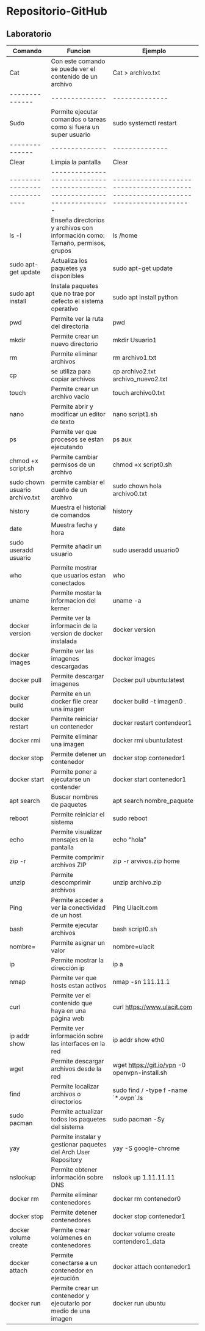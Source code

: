 # Repositorio-GitHub
## Laboratorio
| Comando | Funcion | Ejemplo |
|--------------|--------------|--------------|
| Cat      | Con este comando se puede ver el contenido de un archivo    | Cat > archivo.txt     |
|--------------|--------------|--------------|
| Sudo      | Permite ejecutar comandos o tareas como si fuera un super usuario   | sudo systemctl restart    |
|--------------|--------------|--------------|
| Clear      | Limpia la pantalla  | Clear   |
|----------------------------|-----------------------------------------------------------------------|-------------------------------------------------------------------------------|
| ls -l    | Enseña directorios y archivos con información como: Tamaño, permisos, grupos  | ls /home   |
| sudo apt-get update      | Actualiza los paquetes ya disponibles  | sudo apt-get update   |
| sudo apt install     | Instala paquetes que no trae por defecto el sistema operativo | sudo apt install python   |
| pwd     | Permite ver la ruta del directoria | pwd   |
| mkdir     | Permite crear un nuevo directorio | mkdir Usuario1   |
|rm     | Permite eliminar archivos | rm archivo1.txt  |
|cp     | se utiliza para copiar archivos | cp archivo2.txt archivo_nuevo2.txt  |
|touch    | Permite crear un archivo vacio | touch archivo0.txt  |
|nano    |Permite abrir y modificar un editor de texto | nano script1.sh  |
|ps    |Permite ver que procesos se estan ejecutando | ps aux  |
|chmod +x script.sh    |Permite cambiar permisos de un archivo | chmod +x script0.sh |
|sudo chown usuario archivo.txt    |permite cambiar el dueño de un archivo | sudo chown hola archivo0.txt |
|history    |Muestra el historial de comandos | history  |
|date  |Muestra fecha y hora | date  |
|sudo useradd usuario  |Permite añadir un usuario | sudo useradd usuario0  |
|who |Permite mostrar que usuarios estan conectados | who  |
|uname  |Permite mostar la informacion del kerner | uname -a  |
|docker version |Permite ver la informacin de la version de docker instalada | docker version |
|docker images  |Permite ver las imagenes descargadas | docker images  |
|docker pull  |Permite descargar imagenes | Docker pull ubuntu:latest  |
|docker build  |Permite en un docker file crear una imagen | docker build -t imagen0 .  |
|docker restart  |Permite reiniciar un contenedor | docker restart contendeor1  |
|docker rmi  |Permite eliminar una imagen | docker rmi ubuntu:latest |
|docker stop  |Permite detener un contenedor | docker stop contenedor1 |
|docker start   |Permite poner a ejecutarse un contender| docker start contenedor1 |
|apt search   |Buscar nombres de paquetes| apt search nombre_paquete |
|reboot  |Permite reiniciar el sistema| sudo reboot|
|echo  |Permite visualizar mensajes en la pantalla | echo “hola”|
|zip -r |Permite comprimir archivos ZIP | zip -r arvivos.zip home|
|unzip |Permite descomprimir archivos | unzip archivo.zip|
|Ping |Permite acceder a ver la conectividad de un host | Ping Ulacit.com|
|bash |Permite ejecutar archivos | bash script0.sh|
|nombre= |Permite asignar un valor | nombre=ulacit|
|ip  |Permite mostrar la dirección ip | ip a|
|nmap  |Permite ver que hosts estan activos | nmap -sn 111.11.1|
|curl  |Permite ver el contenido que haya en una página web |curl https://www.ulacit.com|
|ip addr show  |Permite ver información sobre las interfaces en la red |ip addr show eth0|
|wget  |Permite descargar archivos desde la red |wget https://git.io/vpn -0 openvpn-install.sh|
|find  |Permite localizar archivos o directorios |sudo find / -type f -name´*.ovpn´.ls|
|sudo pacman  |Permite actualizar todos los paquetes del sistema |sudo pacman -Sy|
|yay  |Permite instalar y gestionar paquetes del Arch User Repository |yay -S google-chrome|
|nslookup |Permite obtener información sobre DNS |nslook up 1.11.11.11|
|docker rm |Permite eliminar contenedores |docker rm contenedor0|
|docker stop |Permite detener contenedores |docker stop contenedor1|
|docker volume create |Permite crear volúmenes en contenedores |docker volume create contendero1_data|
|docker attach |Permite conectarse a un contenedor en ejecución |docker attach contenedor1|
|docker run |Permite crear un contenedor y ejecutarlo por medio de una imagen |docker run ubuntu|










